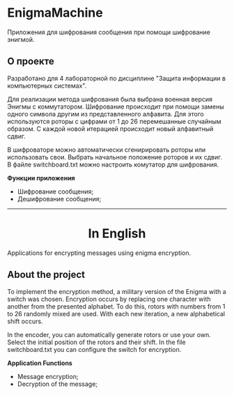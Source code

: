 # EnigmaMachine

Приложения для шифрования сообщения при помощи шифрование энигмой.

## О проекте

Разработано для 4 лабораторной по дисциплине "Защита информации в компьютерных системах".

Для реализации метода шифрования была выбрана военная версия Энигмы с коммутатором.
Шифрование происходит при помощи замены одного символа другим из представленного алфавита.
Для этого используются роторы с цифрами от 1 до 26 перемешанные случайным образом.
С каждой новой итерацией происходит новый алфавитный сдвиг.

В шифроваторе можно автоматически сгенирировать роторы или использовать свои. Выбрать начальное положение роторов и их
сдвиг. В файле switchboard.txt можно настроить комутатор для шифрования.

__Функции приложения__

- Шифрование сообщения;
- Дешифрование сообщения;

---

<h1 align="center">In English</h1>

Applications for encrypting messages using enigma encryption.

## About the project

To implement the encryption method, a military version of the Enigma with a switch was chosen.
Encryption occurs by replacing one character with another from the presented alphabet.
To do this, rotors with numbers from 1 to 26 randomly mixed are used.
With each new iteration, a new alphabetical shift occurs.

In the encoder, you can automatically generate rotors or use your own. Select the initial position of the rotors and their
shift. In the file switchboard.txt you can configure the switch for encryption.

__Application Functions__

- Message encryption;
- Decryption of the message;
